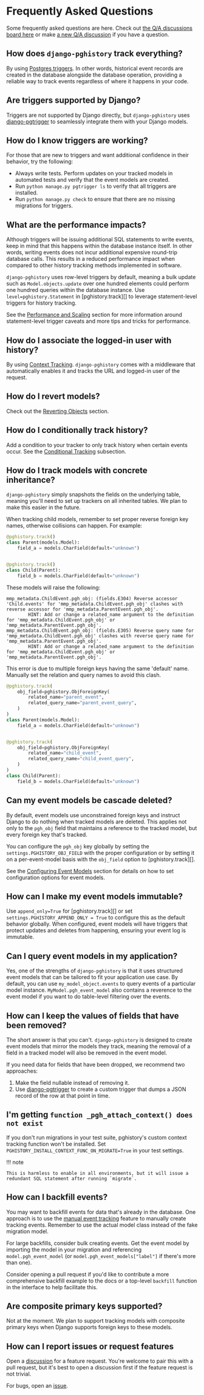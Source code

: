 # Frequently Asked Questions

Some frequently asked questions are here. Check out [the Q/A discussions board here](https://github.com/Opus10/django-pghistory/discussions/categories/q-a?discussions_q=category%3AQ%26A+) or make [a new Q/A discussion](https://github.com/Opus10/django-pghistory/discussions/new?category=q-a) if you have a question.

## How does `django-pghistory` track everything?

By using [Postgres triggers](https://www.postgresql.org/docs/current/sql-createtrigger.html). In other words, historical event records are created in the database alongside the database operation, providing a reliable way to track events regardless of where it happens in your code.

## Are triggers supported by Django?

Triggers are not supported by Django directly, but `django-pghistory` uses [django-pgtrigger](https://github.com/Opus10/django-pgtrigger) to seamlessly integrate them with your Django models.

## How do I know triggers are working?

For those that are new to triggers and want additional confidence in their behavior, try the following:

* Always write tests. Perform updates on your tracked models in automated tests and verify that the event models are created.
* Run `python manage.py pgtrigger ls` to verify that all triggers are installed.
* Run `python manage.py check` to ensure that there are no missing migrations for triggers.

## What are the performance impacts?

Although triggers will be issuing additional SQL statements to write events, keep in mind that this happens within the database instance itself. In other words, writing events does not incur additional expensive round-trip database calls. This results in a reduced performance impact when compared to other history tracking methods implemented in software.

`django-pghistory` uses row-level triggers by default, meaning a bulk update such as `Model.objects.update` over one hundred elements could perform one hundred queries within the database instance. Use `level=pghistory.Statement` in [pghistory.track][] to leverage statement-level triggers for history tracking.

See the [Performance and Scaling](performance.md) section for more information around statement-level trigger caveats and more tips and tricks for performance.

## How do I associate the logged-in user with history?

By using [Context Tracking](context.md). `django-pghistory` comes with a middleware that automatically enables it and tracks the URL and logged-in user of the request.

## How do I revert models?

Check out the [Reverting Objects](reversion.md) section.

## How do I conditionally track history?

Add a condition to your tracker to only track history when certain events occur. See the [Conditional Tracking](event_tracking.md#conditional_tracking) subsection.

## How do I track models with concrete inheritance?

`django-pghistory` simply snapshots the fields on the underlying table, meaning you'll need to set up trackers on all inherited tables. We plan to make this easier in the future.

When tracking child models, remember to set proper reverse foreign key names, otherwise collisions can happen. For example:

``` python
@pghistory.track()
class Parent(models.Model):
    field_a = models.CharField(default="unknown")


@pghistory.track()
class Child(Parent):
    field_b = models.CharField(default="unknown")
```

These models will raise the following:
```
mmp_metadata.ChildEvent.pgh_obj: (fields.E304) Reverse accessor 'Child.events' for 'mmp_metadata.ChildEvent.pgh_obj' clashes with reverse accessor for 'mmp_metadata.ParentEvent.pgh_obj'.
        HINT: Add or change a related_name argument to the definition for 'mmp_metadata.ChildEvent.pgh_obj' or 'mmp_metadata.ParentEvent.pgh_obj'.
mmp_metadata.ChildEvent.pgh_obj: (fields.E305) Reverse query name for 'mmp_metadata.ChildEvent.pgh_obj' clashes with reverse query name for 'mmp_metadata.ParentEvent.pgh_obj'.
        HINT: Add or change a related_name argument to the definition for 'mmp_metadata.ChildEvent.pgh_obj' or 'mmp_metadata.ParentEvent.pgh_obj'.
```

This error is due to multiple foreign keys having the same 'default' name. Manually set the relation and query names to avoid this clash.

``` python
@pghistory.track(
    obj_field=pghistory.ObjForeignKey(
        related_name="parent_event",
        related_query_name="parent_event_query",
    )
)
class Parent(models.Model):
    field_a = models.CharField(default="unknown")


@pghistory.track(
    obj_field=pghistory.ObjForeignKey(
        related_name="child_event",
        related_query_name="child_event_query",
    )
)
class Child(Parent):
    field_b = models.CharField(default="unknown")
```

## Can my event models be cascade deleted?

By default, event models use unconstrained foreign keys and instruct Django to do nothing when tracked models are deleted. This applies not only to the `pgh_obj` field that maintains a reference to the tracked model, but every foreign key that's tracked.

You can configure the `pgh_obj` key globally by setting the `settings.PGHISTORY_OBJ_FIELD` with the proper configuration or by setting it on a per-event-model basis with the `obj_field` option to [pghistory.track][].

See the [Configuring Event Models](event_models.md) section for details on how to set configuration options for event models.

## How can I make my event models immutable?

Use `append_only=True` for [pghistory.track][] or set `settings.PGHISTORY_APPEND_ONLY = True` to configure this as the default behavior globally. When configured, event models will have triggers that protect updates and deletes from happening, ensuring your event log is immutable.

## Can I query event models in my application?

Yes, one of the strengths of `django-pghistory` is that it uses structured event models that can be tailored to fit your application use case. By default, you can use `my_model_object.events` to query events of a particular model instance. `MyModel.pgh_event_model` also contains a reverence to the event model if you want to do table-level filtering over the events.

## How can I keep the values of fields that have been removed?

The short answer is that you can't. `django-pghistory` is designed to create event models that mirror the models they track, meaning the removal of a field in a tracked model will also be removed in the event model.

If you need data for fields that have been dropped, we recommend two approaches:

1. Make the field nullable instead of removing it.
2. Use [django-pgtrigger](https://github.com/Opus10/django-pgtrigger) to create a custom trigger that dumps a JSON record of the row at that point in time.

## I'm getting `function _pgh_attach_context() does not exist`

If you don't run migrations in your test suite, pghistory's custom context tracking function won't be installed. Set `PGHISTORY_INSTALL_CONTEXT_FUNC_ON_MIGRATE=True` in your test settings.

!!! note

    This is harmless to enable in all environments, but it will issue a redundant SQL statement after running `migrate`.

## How can I backfill events?

You may want to backfill events for data that's already in the database. One approach is to use the [manual event tracking](event_tracking.md#manual_tracking) feature to manually create tracking events. Remember to use the actual model class instead of the fake migration model.

For large backfills, consider bulk creating events. Get the event model by importing the model in your migration and referencing `model.pgh_event_model` (or `model.pgh_event_models["label"]` if there's more than one).

Consider opening a pull request if you'd like to contribute a more comprehensive backfill example to the docs or a top-level `backfill` function in the interface to help facilitate this.

## Are composite primary keys supported?

Not at the moment. We plan to support tracking models with composite primary keys when Django supports foreign keys to these models.

## How can I report issues or request features

Open a [discussion](https://github.com/Opus10/django-pghistory/discussions) for a feature request. You're welcome to pair this with a pull request, but it's best to open a discussion first if the feature request is not trivial.

For bugs, open an [issue](https://github.com/Opus10/django-pghistory/issues).

